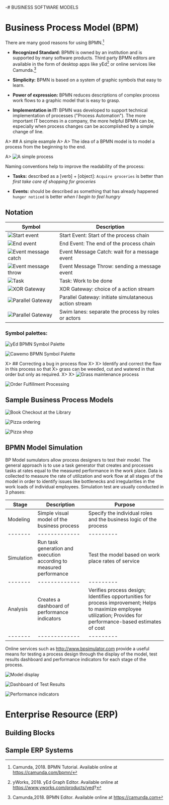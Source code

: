 -# BUSINESS SOFTWARE MODELS

# Business Process Model (BPM)

There are many good reasons for using BPMN.[^camunda]

[^camunda]: Camunda, 2018. BPMN Tutorial. Available online at https://camunda.com/bpmn/

* **Recognized Standard:** BPMN is owned by an institution and is supported by many software products. Third party BPMN editors are available in the form of desktop apps like yEd[^yed] or online services like Camunda.[^camunda2]

[^yed]: yWorks, 2018. yEd Graph Editor. Available online at https://www.yworks.com/products/yed?

[^camunda2]: Camunda,2018. BPMN Editor. Available online at https://camunda.com

* **Simplicity:** BPMN is based on a system of graphic symbols that easy to learn.

* **Power of expression:** BPMN reduces descriptions of complex process work flows to a graphic model that is easy to grasp.

* **Implementation in IT:** BPMN was developed to support technical implementation of processes ("Process Automation"). The more important IT becomes in a company, the more helpful BPMN can be, especially when process changes can be accomplished by a simple change of line.

A> ## A simple example
A>
A> The idea of a BPMN model is to model a process from the beginning to the end.

A> ![A simple process](images/simpleBPMN.png)

Naming conventions help to improve the readability of the process:

* **Tasks:** described as a [verb] + [object]: ``Acquire groceries`` is better than *first take care of shopping for groceries*

* **Events:** should be described as something that has already happened ``hunger noticed`` is better *when I begin to feel hungry*

## Notation

| Symbol| Description|
|-------------|-------------|
|![Start event](images/start-event.png) | Start Event: Start of the process chain |
|![End event](images/end-event.png) | End Event: The end of the process chain |
|![Event message catch](images/event-message-catch.png) | Event Message Catch: wait for a message event |
|![Event message throw](images/event-message-throw.png) | Event Message Throw: sending a message event |
|![Task](images/task.png) | Task: Work to be done |
|![XOR Gateway](images/xor-gateway.png) | XOR Gateway: choice of a action stream |
|![Parallel Gateway](images/parallel-gateway.png) | Parallel Gateway: initiate simulataneous action stream |
|![Parallel Gateway](images/parallel-gateway.png) | Swim lanes: separate the process by roles or actors |

### Symbol palettes:

![yEd BPMN Symbol Palette](images/yedpalette.png)

![Cawemo BPMN Symbol Palette](images/cawemopalette.png)

X> ## Correcting a bug in process flow
X>
X> Identify and correct the flaw in this process so that
X> grass can be weeded, cut and watered in that order but only as required.
X>
X> ![Grass maintenance process](images/cutgrass.png)

![Order Fulfillment Processing](images/orderfulfillment.png)

## Sample Business Process Models

![Book Checkout at the Library](images/bookckout.png)

![Pizza ordering](images/pizza.png)

![Pizza shop](image/pizza2.png)

## BPMN Model Simulation

BP Model sumulators allow process designers to test their model. The general approach is to use a task generator that creates and processes tasks at rates equal to the measured performance in the work place. Data is collected to measure the rate of utilization and work flow at all stages of the model in order to identify issues like bottlenecks and irregularities in the work loads of individual employees. Simulation test are usually conducted in 3 phases: 

| Stage | Description | Purpose |
|-------|-------------|---------|
| Modeling | Simple visual model of the business process | Specify the individual roles and the business logic of the process |
|-------|-------------|---------|
| Simulation | Run task generation and execution according to measured performance | Test the model based on work place rates of service |
|-------|-------------|---------|
| Analysis | Creates a dashboard of performance indicators | Verifies process design; Identifies opportunities for process improvement; Helps to maximize employee utilization; Provides for performance-based estimates of cost |
|-------|-------------|---------|

Online services such as http://www.bpsimulator.com provide a useful means for testing a process design through the display of the model, test results dashboard and performance indicators for each stage of the process.

![Model display](images/bpsim1.png)

![Dashboard of Test Results](images/bpsim2.png)

![Performance indicators](images/bpsim3.png)


# Enterprise Resource (ERP)
## Building Blocks
## Sample ERP Systems
